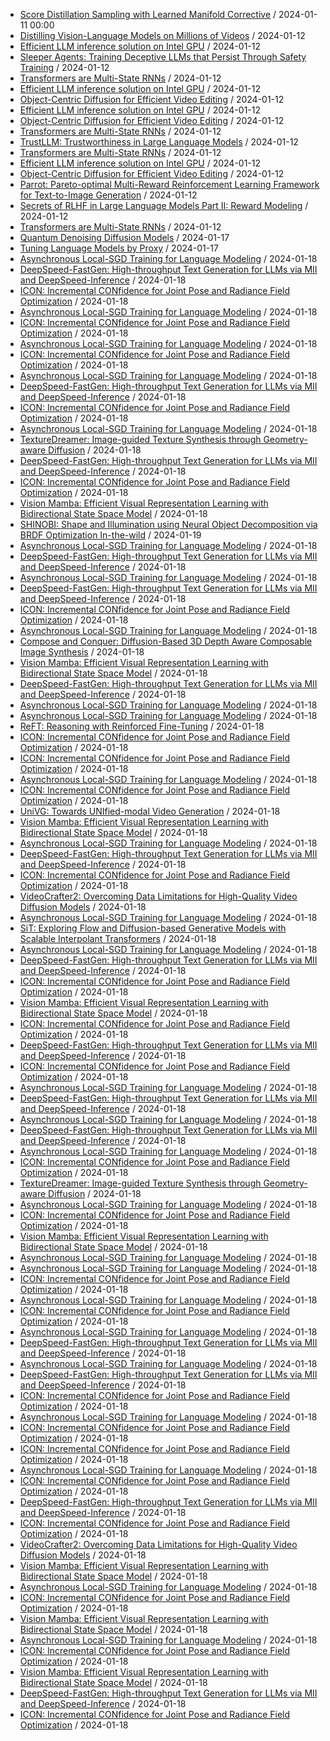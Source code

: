 - [Score Distillation Sampling with Learned Manifold Corrective](https://github.com/deep-diver/hf-daily-paper-newsletter/blob/main/archive/1/2024-01-11+Score+Distillation+Sampling+with+Learned+Manifold+Corrective.yaml) / 2024-01-11 00:00
- [Distilling Vision-Language Models on Millions of Videos](https://github.com/deep-diver/hf-daily-paper-newsletter/blob/main/archive/2/2024-01-12+Distilling+Vision-Language+Models+on+Millions+of+Videos.yaml) / 2024-01-12
- [Efficient LLM inference solution on Intel GPU](https://github.com/deep-diver/hf-daily-paper-newsletter/blob/main/archive/2/2024-01-12+Efficient+LLM+inference+solution+on+Intel+GPU.yaml) / 2024-01-12
- [Sleeper Agents: Training Deceptive LLMs that Persist Through Safety Training](https://github.com/deep-diver/hf-daily-paper-newsletter/blob/main/archive/2/2024-01-12+Sleeper+Agents%3A+Training+Deceptive+LLMs+that+Persist+Through+Safety+Training.yaml) / 2024-01-12
- [Transformers are Multi-State RNNs](https://github.com/deep-diver/hf-daily-paper-newsletter/blob/main/archive/2/2024-01-12+Transformers+are+Multi-State+RNNs.yaml) / 2024-01-12
- [Efficient LLM inference solution on Intel GPU](https://github.com/deep-diver/hf-daily-paper-newsletter/blob/main/archive/3/2024-01-12+Efficient+LLM+inference+solution+on+Intel+GPU.yaml) / 2024-01-12
- [Object-Centric Diffusion for Efficient Video Editing](https://github.com/deep-diver/hf-daily-paper-newsletter/blob/main/archive/3/2024-01-12+Object-Centric+Diffusion+for+Efficient+Video+Editing.yaml) / 2024-01-12
- [Efficient LLM inference solution on Intel GPU](https://github.com/deep-diver/hf-daily-paper-newsletter/blob/main/archive/4/2024-01-12+Efficient+LLM+inference+solution+on+Intel+GPU.yaml) / 2024-01-12
- [Object-Centric Diffusion for Efficient Video Editing](https://github.com/deep-diver/hf-daily-paper-newsletter/blob/main/archive/4/2024-01-12+Object-Centric+Diffusion+for+Efficient+Video+Editing.yaml) / 2024-01-12
- [Transformers are Multi-State RNNs](https://github.com/deep-diver/hf-daily-paper-newsletter/blob/main/archive/4/2024-01-12+Transformers+are+Multi-State+RNNs.yaml) / 2024-01-12
- [TrustLLM: Trustworthiness in Large Language Models](https://github.com/deep-diver/hf-daily-paper-newsletter/blob/main/archive/4/2024-01-12+TrustLLM%3A+Trustworthiness+in+Large+Language+Models.yaml) / 2024-01-12
- [Transformers are Multi-State RNNs](https://github.com/deep-diver/hf-daily-paper-newsletter/blob/main/archive/5/2024-01-12+Transformers+are+Multi-State+RNNs.yaml) / 2024-01-12
- [Efficient LLM inference solution on Intel GPU](https://github.com/deep-diver/hf-daily-paper-newsletter/blob/main/archive/6/2024-01-12+Efficient+LLM+inference+solution+on+Intel+GPU.yaml) / 2024-01-12
- [Object-Centric Diffusion for Efficient Video Editing](https://github.com/deep-diver/hf-daily-paper-newsletter/blob/main/archive/6/2024-01-12+Object-Centric+Diffusion+for+Efficient+Video+Editing.yaml) / 2024-01-12
- [Parrot: Pareto-optimal Multi-Reward Reinforcement Learning Framework for Text-to-Image Generation](https://github.com/deep-diver/hf-daily-paper-newsletter/blob/main/archive/6/2024-01-12+Parrot%3A+Pareto-optimal+Multi-Reward+Reinforcement+Learning+Framework+for+Text-to-Image+Generation.yaml) / 2024-01-12
- [Secrets of RLHF in Large Language Models Part II: Reward Modeling](https://github.com/deep-diver/hf-daily-paper-newsletter/blob/main/archive/6/2024-01-12+Secrets+of+RLHF+in+Large+Language+Models+Part+II%3A+Reward+Modeling.yaml) / 2024-01-12
- [Transformers are Multi-State RNNs](https://github.com/deep-diver/hf-daily-paper-newsletter/blob/main/archive/6/2024-01-12+Transformers+are+Multi-State+RNNs.yaml) / 2024-01-12
- [Quantum Denoising Diffusion Models](https://github.com/deep-diver/hf-daily-paper-newsletter/blob/main/archive/7/2024-01-17+Quantum+Denoising+Diffusion+Models.yaml) / 2024-01-17
- [Tuning Language Models by Proxy](https://github.com/deep-diver/hf-daily-paper-newsletter/blob/main/archive/7/2024-01-17+Tuning+Language+Models+by+Proxy.yaml) / 2024-01-17
- [Asynchronous Local-SGD Training for Language Modeling](https://github.com/deep-diver/hf-daily-paper-newsletter/blob/main/archive/9/2024-01-18+Asynchronous+Local-SGD+Training+for+Language+Modeling.yaml) / 2024-01-18
- [DeepSpeed-FastGen: High-throughput Text Generation for LLMs via MII and DeepSpeed-Inference](https://github.com/deep-diver/hf-daily-paper-newsletter/blob/main/archive/10/2024-01-18+DeepSpeed-FastGen%3A+High-throughput+Text+Generation+for+LLMs+via+MII+and+DeepSpeed-Inference.yaml) / 2024-01-18
- [ICON: Incremental CONfidence for Joint Pose and Radiance Field Optimization](https://github.com/deep-diver/hf-daily-paper-newsletter/blob/main/archive/10/2024-01-18+ICON%3A+Incremental+CONfidence+for+Joint+Pose+and+Radiance+Field+Optimization.yaml) / 2024-01-18
- [Asynchronous Local-SGD Training for Language Modeling](https://github.com/deep-diver/hf-daily-paper-newsletter/blob/main/archive/11/2024-01-18+Asynchronous+Local-SGD+Training+for+Language+Modeling.yaml) / 2024-01-18
- [ICON: Incremental CONfidence for Joint Pose and Radiance Field Optimization](https://github.com/deep-diver/hf-daily-paper-newsletter/blob/main/archive/11/2024-01-18+ICON%3A+Incremental+CONfidence+for+Joint+Pose+and+Radiance+Field+Optimization.yaml) / 2024-01-18
- [Asynchronous Local-SGD Training for Language Modeling](https://github.com/deep-diver/hf-daily-paper-newsletter/blob/main/archive/12/2024-01-18+Asynchronous+Local-SGD+Training+for+Language+Modeling.yaml) / 2024-01-18
- [ICON: Incremental CONfidence for Joint Pose and Radiance Field Optimization](https://github.com/deep-diver/hf-daily-paper-newsletter/blob/main/archive/12/2024-01-18+ICON%3A+Incremental+CONfidence+for+Joint+Pose+and+Radiance+Field+Optimization.yaml) / 2024-01-18
- [Asynchronous Local-SGD Training for Language Modeling](https://github.com/deep-diver/hf-daily-paper-newsletter/blob/main/archive/13/2024-01-18+Asynchronous+Local-SGD+Training+for+Language+Modeling.yaml) / 2024-01-18
- [DeepSpeed-FastGen: High-throughput Text Generation for LLMs via MII and DeepSpeed-Inference](https://github.com/deep-diver/hf-daily-paper-newsletter/blob/main/archive/13/2024-01-18+DeepSpeed-FastGen%3A+High-throughput+Text+Generation+for+LLMs+via+MII+and+DeepSpeed-Inference.yaml) / 2024-01-18
- [ICON: Incremental CONfidence for Joint Pose and Radiance Field Optimization](https://github.com/deep-diver/hf-daily-paper-newsletter/blob/main/archive/13/2024-01-18+ICON%3A+Incremental+CONfidence+for+Joint+Pose+and+Radiance+Field+Optimization.yaml) / 2024-01-18
- [Asynchronous Local-SGD Training for Language Modeling](https://github.com/deep-diver/hf-daily-paper-newsletter/blob/main/archive/14/2024-01-18+Asynchronous+Local-SGD+Training+for+Language+Modeling.yaml) / 2024-01-18
- [TextureDreamer: Image-guided Texture Synthesis through Geometry-aware Diffusion](https://github.com/deep-diver/hf-daily-paper-newsletter/blob/main/archive/14/2024-01-18+TextureDreamer%3A+Image-guided+Texture+Synthesis+through+Geometry-aware+Diffusion.yaml) / 2024-01-18
- [DeepSpeed-FastGen: High-throughput Text Generation for LLMs via MII and DeepSpeed-Inference](https://github.com/deep-diver/hf-daily-paper-newsletter/blob/main/archive/15/2024-01-18+DeepSpeed-FastGen%3A+High-throughput+Text+Generation+for+LLMs+via+MII+and+DeepSpeed-Inference.yaml) / 2024-01-18
- [ICON: Incremental CONfidence for Joint Pose and Radiance Field Optimization](https://github.com/deep-diver/hf-daily-paper-newsletter/blob/main/archive/15/2024-01-18+ICON%3A+Incremental+CONfidence+for+Joint+Pose+and+Radiance+Field+Optimization.yaml) / 2024-01-18
- [Vision Mamba: Efficient Visual Representation Learning with Bidirectional State Space Model](https://github.com/deep-diver/hf-daily-paper-newsletter/blob/main/archive/15/2024-01-18+Vision+Mamba%3A+Efficient+Visual+Representation+Learning+with+Bidirectional+State+Space+Model.yaml) / 2024-01-18
- [SHINOBI: Shape and Illumination using Neural Object Decomposition via BRDF Optimization In-the-wild](https://github.com/deep-diver/hf-daily-paper-newsletter/blob/main/archive/16/2024-01-19+SHINOBI%3A+Shape+and+Illumination+using+Neural+Object+Decomposition+via+BRDF+Optimization+In-the-wild.yaml) / 2024-01-19
- [Asynchronous Local-SGD Training for Language Modeling](https://github.com/deep-diver/hf-daily-paper-newsletter/blob/main/archive/17/2024-01-18+Asynchronous+Local-SGD+Training+for+Language+Modeling.yaml) / 2024-01-18
- [DeepSpeed-FastGen: High-throughput Text Generation for LLMs via MII and DeepSpeed-Inference](https://github.com/deep-diver/hf-daily-paper-newsletter/blob/main/archive/17/2024-01-18+DeepSpeed-FastGen%3A+High-throughput+Text+Generation+for+LLMs+via+MII+and+DeepSpeed-Inference.yaml) / 2024-01-18
- [Asynchronous Local-SGD Training for Language Modeling](https://github.com/deep-diver/hf-daily-paper-newsletter/blob/main/archive/18/2024-01-18+Asynchronous+Local-SGD+Training+for+Language+Modeling.yaml) / 2024-01-18
- [DeepSpeed-FastGen: High-throughput Text Generation for LLMs via MII and DeepSpeed-Inference](https://github.com/deep-diver/hf-daily-paper-newsletter/blob/main/archive/18/2024-01-18+DeepSpeed-FastGen%3A+High-throughput+Text+Generation+for+LLMs+via+MII+and+DeepSpeed-Inference.yaml) / 2024-01-18
- [ICON: Incremental CONfidence for Joint Pose and Radiance Field Optimization](https://github.com/deep-diver/hf-daily-paper-newsletter/blob/main/archive/18/2024-01-18+ICON%3A+Incremental+CONfidence+for+Joint+Pose+and+Radiance+Field+Optimization.yaml) / 2024-01-18
- [Asynchronous Local-SGD Training for Language Modeling](https://github.com/deep-diver/hf-daily-paper-newsletter/blob/main/archive/19/2024-01-18+Asynchronous+Local-SGD+Training+for+Language+Modeling.yaml) / 2024-01-18
- [Compose and Conquer: Diffusion-Based 3D Depth Aware Composable Image Synthesis](https://github.com/deep-diver/hf-daily-paper-newsletter/blob/main/archive/19/2024-01-18+Compose+and+Conquer%3A+Diffusion-Based+3D+Depth+Aware+Composable+Image+Synthesis.yaml) / 2024-01-18
- [Vision Mamba: Efficient Visual Representation Learning with Bidirectional State Space Model](https://github.com/deep-diver/hf-daily-paper-newsletter/blob/main/archive/19/2024-01-18+Vision+Mamba%3A+Efficient+Visual+Representation+Learning+with+Bidirectional+State+Space+Model.yaml) / 2024-01-18
- [DeepSpeed-FastGen: High-throughput Text Generation for LLMs via MII and DeepSpeed-Inference](https://github.com/deep-diver/hf-daily-paper-newsletter/blob/main/archive/20/2024-01-18+DeepSpeed-FastGen%3A+High-throughput+Text+Generation+for+LLMs+via+MII+and+DeepSpeed-Inference.yaml) / 2024-01-18
- [Asynchronous Local-SGD Training for Language Modeling](https://github.com/deep-diver/hf-daily-paper-newsletter/blob/main/archive/21/2024-01-18+Asynchronous+Local-SGD+Training+for+Language+Modeling.yaml) / 2024-01-18
- [Asynchronous Local-SGD Training for Language Modeling](https://github.com/deep-diver/hf-daily-paper-newsletter/blob/main/archive/22/2024-01-18+Asynchronous+Local-SGD+Training+for+Language+Modeling.yaml) / 2024-01-18
- [ReFT: Reasoning with Reinforced Fine-Tuning](https://github.com/deep-diver/hf-daily-paper-newsletter/blob/main/archive/22/2024-01-18+ReFT%3A+Reasoning+with+Reinforced+Fine-Tuning.yaml) / 2024-01-18
- [ICON: Incremental CONfidence for Joint Pose and Radiance Field Optimization](https://github.com/deep-diver/hf-daily-paper-newsletter/blob/main/archive/23/2024-01-18+ICON%3A+Incremental+CONfidence+for+Joint+Pose+and+Radiance+Field+Optimization.yaml) / 2024-01-18
- [ICON: Incremental CONfidence for Joint Pose and Radiance Field Optimization](https://github.com/deep-diver/hf-daily-paper-newsletter/blob/main/archive/24/2024-01-18+ICON%3A+Incremental+CONfidence+for+Joint+Pose+and+Radiance+Field+Optimization.yaml) / 2024-01-18
- [Asynchronous Local-SGD Training for Language Modeling](https://github.com/deep-diver/hf-daily-paper-newsletter/blob/main/archive/25/2024-01-18+Asynchronous+Local-SGD+Training+for+Language+Modeling.yaml) / 2024-01-18
- [ICON: Incremental CONfidence for Joint Pose and Radiance Field Optimization](https://github.com/deep-diver/hf-daily-paper-newsletter/blob/main/archive/25/2024-01-18+ICON%3A+Incremental+CONfidence+for+Joint+Pose+and+Radiance+Field+Optimization.yaml) / 2024-01-18
- [UniVG: Towards UNIfied-modal Video Generation](https://github.com/deep-diver/hf-daily-paper-newsletter/blob/main/archive/25/2024-01-18+UniVG%3A+Towards+UNIfied-modal+Video+Generation.yaml) / 2024-01-18
- [Vision Mamba: Efficient Visual Representation Learning with Bidirectional State Space Model](https://github.com/deep-diver/hf-daily-paper-newsletter/blob/main/archive/25/2024-01-18+Vision+Mamba%3A+Efficient+Visual+Representation+Learning+with+Bidirectional+State+Space+Model.yaml) / 2024-01-18
- [Asynchronous Local-SGD Training for Language Modeling](https://github.com/deep-diver/hf-daily-paper-newsletter/blob/main/archive/27/2024-01-18+Asynchronous+Local-SGD+Training+for+Language+Modeling.yaml) / 2024-01-18
- [DeepSpeed-FastGen: High-throughput Text Generation for LLMs via MII and DeepSpeed-Inference](https://github.com/deep-diver/hf-daily-paper-newsletter/blob/main/archive/27/2024-01-18+DeepSpeed-FastGen%3A+High-throughput+Text+Generation+for+LLMs+via+MII+and+DeepSpeed-Inference.yaml) / 2024-01-18
- [ICON: Incremental CONfidence for Joint Pose and Radiance Field Optimization](https://github.com/deep-diver/hf-daily-paper-newsletter/blob/main/archive/27/2024-01-18+ICON%3A+Incremental+CONfidence+for+Joint+Pose+and+Radiance+Field+Optimization.yaml) / 2024-01-18
- [VideoCrafter2: Overcoming Data Limitations for High-Quality Video Diffusion Models](https://github.com/deep-diver/hf-daily-paper-newsletter/blob/main/archive/27/2024-01-18+VideoCrafter2%3A+Overcoming+Data+Limitations+for+High-Quality+Video+Diffusion+Models.yaml) / 2024-01-18
- [Asynchronous Local-SGD Training for Language Modeling](https://github.com/deep-diver/hf-daily-paper-newsletter/blob/main/archive/28/2024-01-18+Asynchronous+Local-SGD+Training+for+Language+Modeling.yaml) / 2024-01-18
- [SiT: Exploring Flow and Diffusion-based Generative Models with Scalable Interpolant Transformers](https://github.com/deep-diver/hf-daily-paper-newsletter/blob/main/archive/28/2024-01-18+SiT%3A+Exploring+Flow+and+Diffusion-based+Generative+Models+with+Scalable+Interpolant+Transformers.yaml) / 2024-01-18
- [Asynchronous Local-SGD Training for Language Modeling](https://github.com/deep-diver/hf-daily-paper-newsletter/blob/main/archive/29/2024-01-18+Asynchronous+Local-SGD+Training+for+Language+Modeling.yaml) / 2024-01-18
- [DeepSpeed-FastGen: High-throughput Text Generation for LLMs via MII and DeepSpeed-Inference](https://github.com/deep-diver/hf-daily-paper-newsletter/blob/main/archive/29/2024-01-18+DeepSpeed-FastGen%3A+High-throughput+Text+Generation+for+LLMs+via+MII+and+DeepSpeed-Inference.yaml) / 2024-01-18
- [ICON: Incremental CONfidence for Joint Pose and Radiance Field Optimization](https://github.com/deep-diver/hf-daily-paper-newsletter/blob/main/archive/29/2024-01-18+ICON%3A+Incremental+CONfidence+for+Joint+Pose+and+Radiance+Field+Optimization.yaml) / 2024-01-18
- [Vision Mamba: Efficient Visual Representation Learning with Bidirectional State Space Model](https://github.com/deep-diver/hf-daily-paper-newsletter/blob/main/archive/29/2024-01-18+Vision+Mamba%3A+Efficient+Visual+Representation+Learning+with+Bidirectional+State+Space+Model.yaml) / 2024-01-18
- [ICON: Incremental CONfidence for Joint Pose and Radiance Field Optimization](https://github.com/deep-diver/hf-daily-paper-newsletter/blob/main/archive/30/2024-01-18+ICON%3A+Incremental+CONfidence+for+Joint+Pose+and+Radiance+Field+Optimization.yaml) / 2024-01-18
- [DeepSpeed-FastGen: High-throughput Text Generation for LLMs via MII and DeepSpeed-Inference](https://github.com/deep-diver/hf-daily-paper-newsletter/blob/main/archive/31/2024-01-18+DeepSpeed-FastGen%3A+High-throughput+Text+Generation+for+LLMs+via+MII+and+DeepSpeed-Inference.yaml) / 2024-01-18
- [ICON: Incremental CONfidence for Joint Pose and Radiance Field Optimization](https://github.com/deep-diver/hf-daily-paper-newsletter/blob/main/archive/31/2024-01-18+ICON%3A+Incremental+CONfidence+for+Joint+Pose+and+Radiance+Field+Optimization.yaml) / 2024-01-18
- [Asynchronous Local-SGD Training for Language Modeling](https://github.com/deep-diver/hf-daily-paper-newsletter/blob/main/archive/32/2024-01-18+Asynchronous+Local-SGD+Training+for+Language+Modeling.yaml) / 2024-01-18
- [DeepSpeed-FastGen: High-throughput Text Generation for LLMs via MII and DeepSpeed-Inference](https://github.com/deep-diver/hf-daily-paper-newsletter/blob/main/archive/32/2024-01-18+DeepSpeed-FastGen%3A+High-throughput+Text+Generation+for+LLMs+via+MII+and+DeepSpeed-Inference.yaml) / 2024-01-18
- [Asynchronous Local-SGD Training for Language Modeling](https://github.com/deep-diver/hf-daily-paper-newsletter/blob/main/archive/33/2024-01-18+Asynchronous+Local-SGD+Training+for+Language+Modeling.yaml) / 2024-01-18
- [DeepSpeed-FastGen: High-throughput Text Generation for LLMs via MII and DeepSpeed-Inference](https://github.com/deep-diver/hf-daily-paper-newsletter/blob/main/archive/33/2024-01-18+DeepSpeed-FastGen%3A+High-throughput+Text+Generation+for+LLMs+via+MII+and+DeepSpeed-Inference.yaml) / 2024-01-18
- [Asynchronous Local-SGD Training for Language Modeling](https://github.com/deep-diver/hf-daily-paper-newsletter/blob/main/archive/34/2024-01-18+Asynchronous+Local-SGD+Training+for+Language+Modeling.yaml) / 2024-01-18
- [ICON: Incremental CONfidence for Joint Pose and Radiance Field Optimization](https://github.com/deep-diver/hf-daily-paper-newsletter/blob/main/archive/34/2024-01-18+ICON%3A+Incremental+CONfidence+for+Joint+Pose+and+Radiance+Field+Optimization.yaml) / 2024-01-18
- [TextureDreamer: Image-guided Texture Synthesis through Geometry-aware Diffusion](https://github.com/deep-diver/hf-daily-paper-newsletter/blob/main/archive/34/2024-01-18+TextureDreamer%3A+Image-guided+Texture+Synthesis+through+Geometry-aware+Diffusion.yaml) / 2024-01-18
- [Asynchronous Local-SGD Training for Language Modeling](https://github.com/deep-diver/hf-daily-paper-newsletter/blob/main/archive/35/2024-01-18+Asynchronous+Local-SGD+Training+for+Language+Modeling.yaml) / 2024-01-18
- [ICON: Incremental CONfidence for Joint Pose and Radiance Field Optimization](https://github.com/deep-diver/hf-daily-paper-newsletter/blob/main/archive/35/2024-01-18+ICON%3A+Incremental+CONfidence+for+Joint+Pose+and+Radiance+Field+Optimization.yaml) / 2024-01-18
- [Vision Mamba: Efficient Visual Representation Learning with Bidirectional State Space Model](https://github.com/deep-diver/hf-daily-paper-newsletter/blob/main/archive/35/2024-01-18+Vision+Mamba%3A+Efficient+Visual+Representation+Learning+with+Bidirectional+State+Space+Model.yaml) / 2024-01-18
- [Asynchronous Local-SGD Training for Language Modeling](https://github.com/deep-diver/hf-daily-paper-newsletter/blob/main/archive/36/2024-01-18+Asynchronous+Local-SGD+Training+for+Language+Modeling.yaml) / 2024-01-18
- [Asynchronous Local-SGD Training for Language Modeling](https://github.com/deep-diver/hf-daily-paper-newsletter/blob/main/archive/37/2024-01-18+Asynchronous+Local-SGD+Training+for+Language+Modeling.yaml) / 2024-01-18
- [ICON: Incremental CONfidence for Joint Pose and Radiance Field Optimization](https://github.com/deep-diver/hf-daily-paper-newsletter/blob/main/archive/37/2024-01-18+ICON%3A+Incremental+CONfidence+for+Joint+Pose+and+Radiance+Field+Optimization.yaml) / 2024-01-18
- [Asynchronous Local-SGD Training for Language Modeling](https://github.com/deep-diver/hf-daily-paper-newsletter/blob/main/archive/38/2024-01-18+Asynchronous+Local-SGD+Training+for+Language+Modeling.yaml) / 2024-01-18
- [ICON: Incremental CONfidence for Joint Pose and Radiance Field Optimization](https://github.com/deep-diver/hf-daily-paper-newsletter/blob/main/archive/38/2024-01-18+ICON%3A+Incremental+CONfidence+for+Joint+Pose+and+Radiance+Field+Optimization.yaml) / 2024-01-18
- [Asynchronous Local-SGD Training for Language Modeling](https://github.com/deep-diver/hf-daily-paper-newsletter/blob/main/archive/39/2024-01-18+Asynchronous+Local-SGD+Training+for+Language+Modeling.yaml) / 2024-01-18
- [DeepSpeed-FastGen: High-throughput Text Generation for LLMs via MII and DeepSpeed-Inference](https://github.com/deep-diver/hf-daily-paper-newsletter/blob/main/archive/39/2024-01-18+DeepSpeed-FastGen%3A+High-throughput+Text+Generation+for+LLMs+via+MII+and+DeepSpeed-Inference.yaml) / 2024-01-18
- [Asynchronous Local-SGD Training for Language Modeling](https://github.com/deep-diver/hf-daily-paper-newsletter/blob/main/archive/40/2024-01-18+Asynchronous+Local-SGD+Training+for+Language+Modeling.yaml) / 2024-01-18
- [DeepSpeed-FastGen: High-throughput Text Generation for LLMs via MII and DeepSpeed-Inference](https://github.com/deep-diver/hf-daily-paper-newsletter/blob/main/archive/40/2024-01-18+DeepSpeed-FastGen%3A+High-throughput+Text+Generation+for+LLMs+via+MII+and+DeepSpeed-Inference.yaml) / 2024-01-18
- [ICON: Incremental CONfidence for Joint Pose and Radiance Field Optimization](https://github.com/deep-diver/hf-daily-paper-newsletter/blob/main/archive/40/2024-01-18+ICON%3A+Incremental+CONfidence+for+Joint+Pose+and+Radiance+Field+Optimization.yaml) / 2024-01-18
- [Asynchronous Local-SGD Training for Language Modeling](https://github.com/deep-diver/hf-daily-paper-newsletter/blob/main/archive/41/2024-01-18+Asynchronous+Local-SGD+Training+for+Language+Modeling.yaml) / 2024-01-18
- [ICON: Incremental CONfidence for Joint Pose and Radiance Field Optimization](https://github.com/deep-diver/hf-daily-paper-newsletter/blob/main/archive/41/2024-01-18+ICON%3A+Incremental+CONfidence+for+Joint+Pose+and+Radiance+Field+Optimization.yaml) / 2024-01-18
- [ICON: Incremental CONfidence for Joint Pose and Radiance Field Optimization](https://github.com/deep-diver/hf-daily-paper-newsletter/blob/main/archive/42/2024-01-18+ICON%3A+Incremental+CONfidence+for+Joint+Pose+and+Radiance+Field+Optimization.yaml) / 2024-01-18
- [Asynchronous Local-SGD Training for Language Modeling](https://github.com/deep-diver/hf-daily-paper-newsletter/blob/main/archive/43/2024-01-18+Asynchronous+Local-SGD+Training+for+Language+Modeling.yaml) / 2024-01-18
- [ICON: Incremental CONfidence for Joint Pose and Radiance Field Optimization](https://github.com/deep-diver/hf-daily-paper-newsletter/blob/main/archive/43/2024-01-18+ICON%3A+Incremental+CONfidence+for+Joint+Pose+and+Radiance+Field+Optimization.yaml) / 2024-01-18
- [DeepSpeed-FastGen: High-throughput Text Generation for LLMs via MII and DeepSpeed-Inference](https://github.com/deep-diver/hf-daily-paper-newsletter/blob/main/archive/44/2024-01-18+DeepSpeed-FastGen%3A+High-throughput+Text+Generation+for+LLMs+via+MII+and+DeepSpeed-Inference.yaml) / 2024-01-18
- [ICON: Incremental CONfidence for Joint Pose and Radiance Field Optimization](https://github.com/deep-diver/hf-daily-paper-newsletter/blob/main/archive/44/2024-01-18+ICON%3A+Incremental+CONfidence+for+Joint+Pose+and+Radiance+Field+Optimization.yaml) / 2024-01-18
- [VideoCrafter2: Overcoming Data Limitations for High-Quality Video Diffusion Models](https://github.com/deep-diver/hf-daily-paper-newsletter/blob/main/archive/44/2024-01-18+VideoCrafter2%3A+Overcoming+Data+Limitations+for+High-Quality+Video+Diffusion+Models.yaml) / 2024-01-18
- [Vision Mamba: Efficient Visual Representation Learning with Bidirectional State Space Model](https://github.com/deep-diver/hf-daily-paper-newsletter/blob/main/archive/44/2024-01-18+Vision+Mamba%3A+Efficient+Visual+Representation+Learning+with+Bidirectional+State+Space+Model.yaml) / 2024-01-18
- [Asynchronous Local-SGD Training for Language Modeling](https://github.com/deep-diver/hf-daily-paper-newsletter/blob/main/archive/45/2024-01-18+Asynchronous+Local-SGD+Training+for+Language+Modeling.yaml) / 2024-01-18
- [ICON: Incremental CONfidence for Joint Pose and Radiance Field Optimization](https://github.com/deep-diver/hf-daily-paper-newsletter/blob/main/archive/45/2024-01-18+ICON%3A+Incremental+CONfidence+for+Joint+Pose+and+Radiance+Field+Optimization.yaml) / 2024-01-18
- [Vision Mamba: Efficient Visual Representation Learning with Bidirectional State Space Model](https://github.com/deep-diver/hf-daily-paper-newsletter/blob/main/archive/45/2024-01-18+Vision+Mamba%3A+Efficient+Visual+Representation+Learning+with+Bidirectional+State+Space+Model.yaml) / 2024-01-18
- [Asynchronous Local-SGD Training for Language Modeling](https://github.com/deep-diver/hf-daily-paper-newsletter/blob/main/archive/46/2024-01-18+Asynchronous+Local-SGD+Training+for+Language+Modeling.yaml) / 2024-01-18
- [ICON: Incremental CONfidence for Joint Pose and Radiance Field Optimization](https://github.com/deep-diver/hf-daily-paper-newsletter/blob/main/archive/46/2024-01-18+ICON%3A+Incremental+CONfidence+for+Joint+Pose+and+Radiance+Field+Optimization.yaml) / 2024-01-18
- [Vision Mamba: Efficient Visual Representation Learning with Bidirectional State Space Model](https://github.com/deep-diver/hf-daily-paper-newsletter/blob/main/archive/46/2024-01-18+Vision+Mamba%3A+Efficient+Visual+Representation+Learning+with+Bidirectional+State+Space+Model.yaml) / 2024-01-18
- [DeepSpeed-FastGen: High-throughput Text Generation for LLMs via MII and DeepSpeed-Inference](https://github.com/deep-diver/hf-daily-paper-newsletter/blob/main/archive/47/2024-01-18+DeepSpeed-FastGen%3A+High-throughput+Text+Generation+for+LLMs+via+MII+and+DeepSpeed-Inference.yaml) / 2024-01-18
- [ICON: Incremental CONfidence for Joint Pose and Radiance Field Optimization](https://github.com/deep-diver/hf-daily-paper-newsletter/blob/main/archive/47/2024-01-18+ICON%3A+Incremental+CONfidence+for+Joint+Pose+and+Radiance+Field+Optimization.yaml) / 2024-01-18
